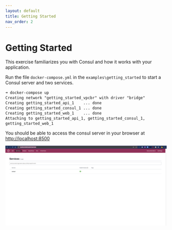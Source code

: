 ```yaml
---
layout: default
title: Getting Started
nav_order: 2 
---
```


# Getting Started

This exercise familiarizes you with Consul and how it works with your application.

Run the file `docker-compose.yml` in the `examples\getting_started` to start a Consul server and two services.

```
➜ docker-compose up  
Creating network "getting_started_vpcbr" with driver "bridge"
Creating getting_started_api_1    ... done
Creating getting_started_consul_1 ... done
Creating getting_started_web_1    ... done
Attaching to getting_started_api_1, getting_started_consul_1, getting_started_web_1
```

You should be able to access the consul server in your browser at [http://localhost:8500](http://localhost:8500)

![](images/getting_started/consul_ui.png)